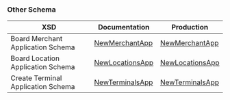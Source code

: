 ### **Other Schema** 

| XSD | Documentation | Production|
|----------| ----------|----------|
  | Board Merchant Application Schema|  [NewMerchantApp](/Merchant%20Application%20Gateway/XSD%20to%20Use/Other%20Schema/NewMerchantsApp.xsd)  | [NewMerchantApp](https://demo.eftchecks.com/webservices/schemas/app/NewMerchantsApp.xsd)|
  | Board Location Application Schema|  [NewLocationsApp](/Merchant%20Application%20Gateway/XSD%20to%20Use/Other%20Schema/NewLocationsApp.xsd)  | [NewLocationsApp](https://demo.eftchecks.com/webservices/schemas/app/NewLocationsApp.xsd)|
  | Create Terminal Application Schema|  [NewTerminalsApp](/Merchant%20Application%20Gateway/XSD%20to%20Use/Other%20Schema/NewTerminalsApp.xsd)  | [NewTerminalsApp](https://demo.eftchecks.com/webservices/schemas/app/NewTerminalsApp.xsd)|
